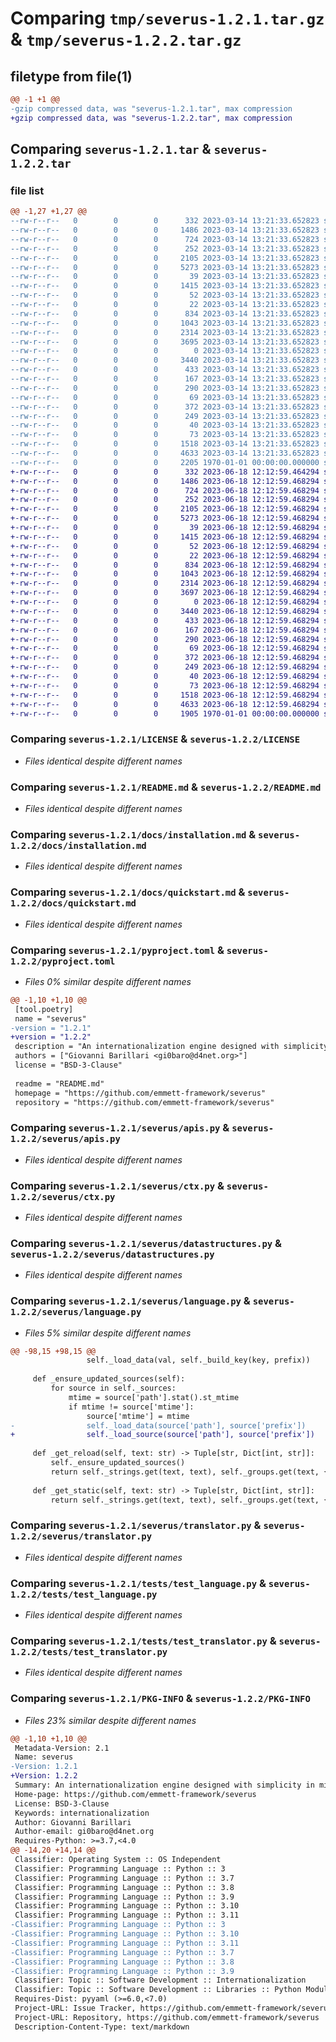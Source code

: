 # Comparing `tmp/severus-1.2.1.tar.gz` & `tmp/severus-1.2.2.tar.gz`

## filetype from file(1)

```diff
@@ -1 +1 @@
-gzip compressed data, was "severus-1.2.1.tar", max compression
+gzip compressed data, was "severus-1.2.2.tar", max compression
```

## Comparing `severus-1.2.1.tar` & `severus-1.2.2.tar`

### file list

```diff
@@ -1,27 +1,27 @@
--rw-r--r--   0        0        0      332 2023-03-14 13:21:33.652823 severus-1.2.1/CHANGES.md
--rw-r--r--   0        0        0     1486 2023-03-14 13:21:33.652823 severus-1.2.1/LICENSE
--rw-r--r--   0        0        0      724 2023-03-14 13:21:33.652823 severus-1.2.1/README.md
--rw-r--r--   0        0        0      252 2023-03-14 13:21:33.652823 severus-1.2.1/docs/README.md
--rw-r--r--   0        0        0     2105 2023-03-14 13:21:33.652823 severus-1.2.1/docs/installation.md
--rw-r--r--   0        0        0     5273 2023-03-14 13:21:33.652823 severus-1.2.1/docs/quickstart.md
--rw-r--r--   0        0        0       39 2023-03-14 13:21:33.652823 severus-1.2.1/docs/tree.yml
--rw-r--r--   0        0        0     1415 2023-03-14 13:21:33.652823 severus-1.2.1/pyproject.toml
--rw-r--r--   0        0        0       52 2023-03-14 13:21:33.652823 severus-1.2.1/severus/__init__.py
--rw-r--r--   0        0        0       22 2023-03-14 13:21:33.652823 severus-1.2.1/severus/__version__.py
--rw-r--r--   0        0        0      834 2023-03-14 13:21:33.652823 severus-1.2.1/severus/apis.py
--rw-r--r--   0        0        0     1043 2023-03-14 13:21:33.652823 severus-1.2.1/severus/ctx.py
--rw-r--r--   0        0        0     2314 2023-03-14 13:21:33.652823 severus-1.2.1/severus/datastructures.py
--rw-r--r--   0        0        0     3695 2023-03-14 13:21:33.652823 severus-1.2.1/severus/language.py
--rw-r--r--   0        0        0        0 2023-03-14 13:21:33.652823 severus-1.2.1/severus/py.typed
--rw-r--r--   0        0        0     3440 2023-03-14 13:21:33.652823 severus-1.2.1/severus/translator.py
--rw-r--r--   0        0        0      433 2023-03-14 13:21:33.652823 severus-1.2.1/tests/conftest.py
--rw-r--r--   0        0        0      167 2023-03-14 13:21:33.652823 severus-1.2.1/tests/lang1/en.json
--rw-r--r--   0        0        0      290 2023-03-14 13:21:33.652823 severus-1.2.1/tests/lang1/it.yml
--rw-r--r--   0        0        0       69 2023-03-14 13:21:33.652823 severus-1.2.1/tests/lang1/ru.json
--rw-r--r--   0        0        0      372 2023-03-14 13:21:33.652823 severus-1.2.1/tests/lang2/en.json
--rw-r--r--   0        0        0      249 2023-03-14 13:21:33.652823 severus-1.2.1/tests/lang2/it/like.json
--rw-r--r--   0        0        0       40 2023-03-14 13:21:33.652823 severus-1.2.1/tests/lang2/it/weather.yml
--rw-r--r--   0        0        0       73 2023-03-14 13:21:33.652823 severus-1.2.1/tests/lang2/ru.yml
--rw-r--r--   0        0        0     1518 2023-03-14 13:21:33.652823 severus-1.2.1/tests/test_language.py
--rw-r--r--   0        0        0     4633 2023-03-14 13:21:33.652823 severus-1.2.1/tests/test_translator.py
--rw-r--r--   0        0        0     2205 1970-01-01 00:00:00.000000 severus-1.2.1/PKG-INFO
+-rw-r--r--   0        0        0      332 2023-06-18 12:12:59.464294 severus-1.2.2/CHANGES.md
+-rw-r--r--   0        0        0     1486 2023-06-18 12:12:59.468294 severus-1.2.2/LICENSE
+-rw-r--r--   0        0        0      724 2023-06-18 12:12:59.468294 severus-1.2.2/README.md
+-rw-r--r--   0        0        0      252 2023-06-18 12:12:59.468294 severus-1.2.2/docs/README.md
+-rw-r--r--   0        0        0     2105 2023-06-18 12:12:59.468294 severus-1.2.2/docs/installation.md
+-rw-r--r--   0        0        0     5273 2023-06-18 12:12:59.468294 severus-1.2.2/docs/quickstart.md
+-rw-r--r--   0        0        0       39 2023-06-18 12:12:59.468294 severus-1.2.2/docs/tree.yml
+-rw-r--r--   0        0        0     1415 2023-06-18 12:12:59.468294 severus-1.2.2/pyproject.toml
+-rw-r--r--   0        0        0       52 2023-06-18 12:12:59.468294 severus-1.2.2/severus/__init__.py
+-rw-r--r--   0        0        0       22 2023-06-18 12:12:59.468294 severus-1.2.2/severus/__version__.py
+-rw-r--r--   0        0        0      834 2023-06-18 12:12:59.468294 severus-1.2.2/severus/apis.py
+-rw-r--r--   0        0        0     1043 2023-06-18 12:12:59.468294 severus-1.2.2/severus/ctx.py
+-rw-r--r--   0        0        0     2314 2023-06-18 12:12:59.468294 severus-1.2.2/severus/datastructures.py
+-rw-r--r--   0        0        0     3697 2023-06-18 12:12:59.468294 severus-1.2.2/severus/language.py
+-rw-r--r--   0        0        0        0 2023-06-18 12:12:59.468294 severus-1.2.2/severus/py.typed
+-rw-r--r--   0        0        0     3440 2023-06-18 12:12:59.468294 severus-1.2.2/severus/translator.py
+-rw-r--r--   0        0        0      433 2023-06-18 12:12:59.468294 severus-1.2.2/tests/conftest.py
+-rw-r--r--   0        0        0      167 2023-06-18 12:12:59.468294 severus-1.2.2/tests/lang1/en.json
+-rw-r--r--   0        0        0      290 2023-06-18 12:12:59.468294 severus-1.2.2/tests/lang1/it.yml
+-rw-r--r--   0        0        0       69 2023-06-18 12:12:59.468294 severus-1.2.2/tests/lang1/ru.json
+-rw-r--r--   0        0        0      372 2023-06-18 12:12:59.468294 severus-1.2.2/tests/lang2/en.json
+-rw-r--r--   0        0        0      249 2023-06-18 12:12:59.468294 severus-1.2.2/tests/lang2/it/like.json
+-rw-r--r--   0        0        0       40 2023-06-18 12:12:59.468294 severus-1.2.2/tests/lang2/it/weather.yml
+-rw-r--r--   0        0        0       73 2023-06-18 12:12:59.468294 severus-1.2.2/tests/lang2/ru.yml
+-rw-r--r--   0        0        0     1518 2023-06-18 12:12:59.468294 severus-1.2.2/tests/test_language.py
+-rw-r--r--   0        0        0     4633 2023-06-18 12:12:59.468294 severus-1.2.2/tests/test_translator.py
+-rw-r--r--   0        0        0     1905 1970-01-01 00:00:00.000000 severus-1.2.2/PKG-INFO
```

### Comparing `severus-1.2.1/LICENSE` & `severus-1.2.2/LICENSE`

 * *Files identical despite different names*

### Comparing `severus-1.2.1/README.md` & `severus-1.2.2/README.md`

 * *Files identical despite different names*

### Comparing `severus-1.2.1/docs/installation.md` & `severus-1.2.2/docs/installation.md`

 * *Files identical despite different names*

### Comparing `severus-1.2.1/docs/quickstart.md` & `severus-1.2.2/docs/quickstart.md`

 * *Files identical despite different names*

### Comparing `severus-1.2.1/pyproject.toml` & `severus-1.2.2/pyproject.toml`

 * *Files 0% similar despite different names*

```diff
@@ -1,10 +1,10 @@
 [tool.poetry]
 name = "severus"
-version = "1.2.1"
+version = "1.2.2"
 description = "An internationalization engine designed with simplicity in mind"
 authors = ["Giovanni Barillari <gi0baro@d4net.org>"]
 license = "BSD-3-Clause"
 
 readme = "README.md"
 homepage = "https://github.com/emmett-framework/severus"
 repository = "https://github.com/emmett-framework/severus"
```

### Comparing `severus-1.2.1/severus/apis.py` & `severus-1.2.2/severus/apis.py`

 * *Files identical despite different names*

### Comparing `severus-1.2.1/severus/ctx.py` & `severus-1.2.2/severus/ctx.py`

 * *Files identical despite different names*

### Comparing `severus-1.2.1/severus/datastructures.py` & `severus-1.2.2/severus/datastructures.py`

 * *Files identical despite different names*

### Comparing `severus-1.2.1/severus/language.py` & `severus-1.2.2/severus/language.py`

 * *Files 5% similar despite different names*

```diff
@@ -98,15 +98,15 @@
                 self._load_data(val, self._build_key(key, prefix))
 
     def _ensure_updated_sources(self):
         for source in self._sources:
             mtime = source['path'].stat().st_mtime
             if mtime != source['mtime']:
                 source['mtime'] = mtime
-                self._load_data(source['path'], source['prefix'])
+                self._load_source(source['path'], source['prefix'])
 
     def _get_reload(self, text: str) -> Tuple[str, Dict[int, str]]:
         self._ensure_updated_sources()
         return self._strings.get(text, text), self._groups.get(text, {})
 
     def _get_static(self, text: str) -> Tuple[str, Dict[int, str]]:
         return self._strings.get(text, text), self._groups.get(text, {})
```

### Comparing `severus-1.2.1/severus/translator.py` & `severus-1.2.2/severus/translator.py`

 * *Files identical despite different names*

### Comparing `severus-1.2.1/tests/test_language.py` & `severus-1.2.2/tests/test_language.py`

 * *Files identical despite different names*

### Comparing `severus-1.2.1/tests/test_translator.py` & `severus-1.2.2/tests/test_translator.py`

 * *Files identical despite different names*

### Comparing `severus-1.2.1/PKG-INFO` & `severus-1.2.2/PKG-INFO`

 * *Files 23% similar despite different names*

```diff
@@ -1,10 +1,10 @@
 Metadata-Version: 2.1
 Name: severus
-Version: 1.2.1
+Version: 1.2.2
 Summary: An internationalization engine designed with simplicity in mind
 Home-page: https://github.com/emmett-framework/severus
 License: BSD-3-Clause
 Keywords: internationalization
 Author: Giovanni Barillari
 Author-email: gi0baro@d4net.org
 Requires-Python: >=3.7,<4.0
@@ -14,20 +14,14 @@
 Classifier: Operating System :: OS Independent
 Classifier: Programming Language :: Python :: 3
 Classifier: Programming Language :: Python :: 3.7
 Classifier: Programming Language :: Python :: 3.8
 Classifier: Programming Language :: Python :: 3.9
 Classifier: Programming Language :: Python :: 3.10
 Classifier: Programming Language :: Python :: 3.11
-Classifier: Programming Language :: Python :: 3
-Classifier: Programming Language :: Python :: 3.10
-Classifier: Programming Language :: Python :: 3.11
-Classifier: Programming Language :: Python :: 3.7
-Classifier: Programming Language :: Python :: 3.8
-Classifier: Programming Language :: Python :: 3.9
 Classifier: Topic :: Software Development :: Internationalization
 Classifier: Topic :: Software Development :: Libraries :: Python Modules
 Requires-Dist: pyyaml (>=6.0,<7.0)
 Project-URL: Issue Tracker, https://github.com/emmett-framework/severus/issues
 Project-URL: Repository, https://github.com/emmett-framework/severus
 Description-Content-Type: text/markdown
```

